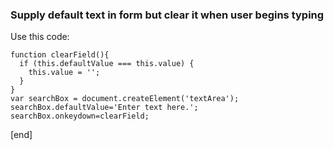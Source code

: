 ### Supply default text in form but clear it when user begins typing

Use this code:

    function clearField(){
      if (this.defaultValue === this.value) {
        this.value = '';
      }
    }
    var searchBox = document.createElement('textArea');
    searchBox.defaultValue='Enter text here.';
    searchBox.onkeydown=clearField;

[end]
